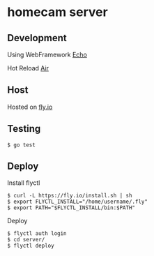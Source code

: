 # homecam server

## Development

Using WebFramework [Echo](https://echo.labstack.com/)

Hot Reload [Air](https://github.com/cosmtrek/air)

## Host

Hosted on [fly.io](https://fly.io/)

## Testing

```
$ go test
```

## Deploy

Install flyctl

```
$ curl -L https://fly.io/install.sh | sh
$ export FLYCTL_INSTALL="/home/username/.fly"
$ export PATH="$FLYCTL_INSTALL/bin:$PATH"
```

Deploy

```
$ flyctl auth login
$ cd server/
$ flyctl deploy
```
